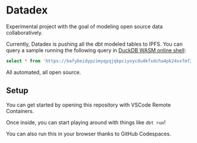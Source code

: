 # Datadex

Experimental project with the goal of modeling open source data collaboratively.

Currently, Datadex is pushing all the dbt modeled tables to IPFS. You can query a sample running the following query in [DuckDB WASM online shell](https://shell.duckdb.org/):

```sql
select * from 'https://bafybeidypzimyqyqjqkpciyoycdu4kfxdcha4pk24vxfmf2g5yxuvxybc4.ipfs.dweb.link/0_test.parquet';
```

All automated, all open source.

## Setup

You can get started by opening this repository with VSCode Remote Containers.

Once inside, you can start playing around with things like `dbt run`!

You can also run this in your browser thanks to GitHub Codespaces.
